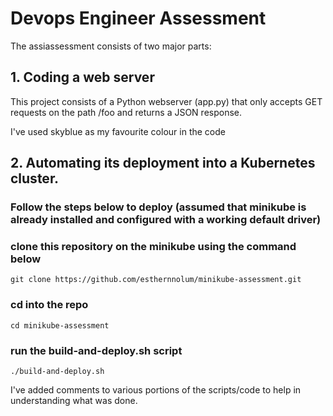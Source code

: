 # Devops Engineer Assessment

The assiassessment consists of two major parts:
## 1. Coding a web server

This project consists of a Python webserver (app.py) that only accepts GET requests on the path /foo and returns a JSON response.

I've used skyblue as my favourite colour in the code

## 2. Automating its deployment into a Kubernetes cluster.

### Follow the steps below to deploy (assumed that minikube is already installed and configured with a working default driver)

### clone this repository on the minikube using the command below
```
git clone https://github.com/esthernnolum/minikube-assessment.git
```
### cd into the repo
```
cd minikube-assessment
```
### run the build-and-deploy.sh script
```
./build-and-deploy.sh
```
I've added comments to various portions of the scripts/code to help in understanding what was done.